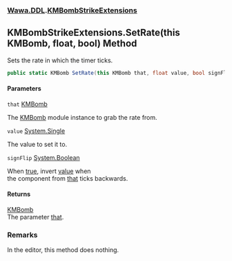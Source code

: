 ### [Wawa.DDL](Wawa.DDL.md 'Wawa.DDL').[KMBombStrikeExtensions](KMBombStrikeExtensions.md 'Wawa.DDL.KMBombStrikeExtensions')

## KMBombStrikeExtensions.SetRate(this KMBomb, float, bool) Method

Sets the rate in which the timer ticks.

```csharp
public static KMBomb SetRate(this KMBomb that, float value, bool signFlip=false);
```
#### Parameters

<a name='Wawa.DDL.KMBombStrikeExtensions.SetRate(thisKMBomb,float,bool).that'></a>

`that` [KMBomb](https://docs.microsoft.com/en-us/dotnet/api/KMBomb 'KMBomb')

The [KMBomb](https://docs.microsoft.com/en-us/dotnet/api/KMBomb 'KMBomb') module instance to grab the rate from.

<a name='Wawa.DDL.KMBombStrikeExtensions.SetRate(thisKMBomb,float,bool).value'></a>

`value` [System.Single](https://docs.microsoft.com/en-us/dotnet/api/System.Single 'System.Single')

The value to set it to.

<a name='Wawa.DDL.KMBombStrikeExtensions.SetRate(thisKMBomb,float,bool).signFlip'></a>

`signFlip` [System.Boolean](https://docs.microsoft.com/en-us/dotnet/api/System.Boolean 'System.Boolean')

When [true](https://docs.microsoft.com/en-us/dotnet/csharp/language-reference/builtin-types/bool 'https://docs.microsoft.com/en-us/dotnet/csharp/language-reference/builtin-types/bool'), invert [value](KMBombStrikeExtensions.SetRate(KMBomb,float,bool).md#Wawa.DDL.KMBombStrikeExtensions.SetRate(thisKMBomb,float,bool).value 'Wawa.DDL.KMBombStrikeExtensions.SetRate(this KMBomb, float, bool).value') when  
the component from [that](KMBombStrikeExtensions.SetRate(KMBomb,float,bool).md#Wawa.DDL.KMBombStrikeExtensions.SetRate(thisKMBomb,float,bool).that 'Wawa.DDL.KMBombStrikeExtensions.SetRate(this KMBomb, float, bool).that') ticks backwards.

#### Returns
[KMBomb](https://docs.microsoft.com/en-us/dotnet/api/KMBomb 'KMBomb')  
The parameter [that](KMBombStrikeExtensions.SetRate(KMBomb,float,bool).md#Wawa.DDL.KMBombStrikeExtensions.SetRate(thisKMBomb,float,bool).that 'Wawa.DDL.KMBombStrikeExtensions.SetRate(this KMBomb, float, bool).that').

### Remarks
  
In the editor, this method does nothing.